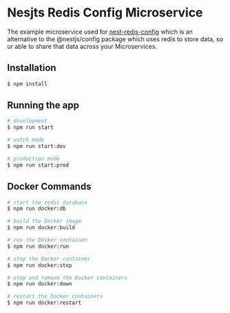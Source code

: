 # Nesjts Redis Config Microservice

The example microservice used for [nest-redis-config](https://github.com/uhmpasterig/nest-redis-config) which is an alternative to the @nestjs/config package which uses redis to store data, so ur able to share that data across your Microservices.

## Installation

```bash
$ npm install
```

## Running the app

```bash
# development
$ npm run start

# watch mode
$ npm run start:dev

# production mode
$ npm run start:prod
```

## Docker Commands

```bash
# start the redis database
$ npm run docker:db

# build the Docker image
$ npm run docker:build

# run the Docker container
$ npm run docker:run

# stop the Docker container
$ npm run docker:stop

# stop and remove the Docker containers
$ npm run docker:down

# restart the Docker containers
$ npm run docker:restart
```
